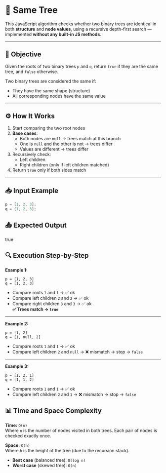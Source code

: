 # 🌳 Same Tree

This JavaScript algorithm checks whether two binary trees are identical in both **structure** and **node values**, using a recursive depth-first search — implemented **without any built-in JS methods**.

---

## 🧠 Objective

Given the roots of two binary trees `p` and `q`, return `true` if they are the same tree, and `false` otherwise.

Two binary trees are considered the same if:

- They have the same shape (structure)
- All corresponding nodes have the same value

---

## ⚙️ How It Works

1. Start comparing the two root nodes
2. **Base cases**:
   - Both nodes are `null` → trees match at this branch
   - One is `null` and the other is not → trees differ
   - Values are different → trees differ
3. Recursively check:
   - Left children
   - Right children (only if left children matched)
4. Return `true` only if both sides match

---

## 📥 Input Example

```js
p = [1, 2, 3];
q = [1, 2, 3];
```

## 📤 Expected Output

true

## 🔍 Execution Step-by-Step

**Example 1:**

`p = [1, 2, 3]`  
`q = [1, 2, 3]`

- Compare roots `1` and `1` → ✅ ok
- Compare left children `2` and `2` → ✅ ok
- Compare right children `3` and `3` → ✅ ok  
  **✅ Trees match → `true`**

---

**Example 2:**

`p = [1, 2]`  
`q = [1, null, 2]`

- Compare roots `1` and `1` → ✅ ok
- Compare left children `2` and `null` → ❌ mismatch → stop → `false`

---

**Example 3:**

`p = [1, 2, 1]`  
`q = [1, 1, 2]`

- Compare roots `1` and `1` → ✅ ok
- Compare left children `2` and `1` → ❌ mismatch → stop → `false`

## 📊 Time and Space Complexity

**Time:** `O(n)`  
Where `n` is the number of nodes visited in both trees. Each pair of nodes is checked exactly once.

**Space:** `O(h)`  
Where `h` is the height of the tree (due to the recursion stack).

- **Best case** (balanced tree): `O(log n)`
- **Worst case** (skewed tree): `O(n)`
